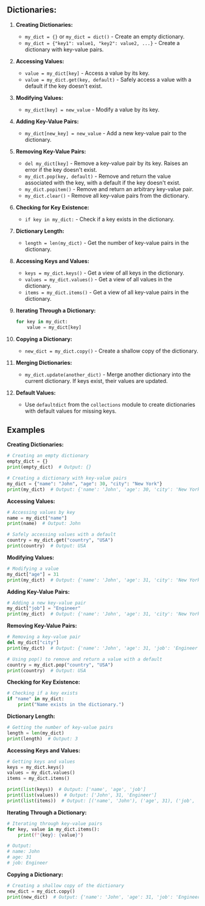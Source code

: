 
## Dictionaries:

1. **Creating Dictionaries:**
   - `my_dict = {}` or `my_dict = dict()` - Create an empty dictionary.
   - `my_dict = {"key1": value1, "key2": value2, ...}` - Create a dictionary with key-value pairs.

2. **Accessing Values:**
   - `value = my_dict[key]` - Access a value by its key.
   - `value = my_dict.get(key, default)` - Safely access a value with a default if the key doesn't exist.

3. **Modifying Values:**
   - `my_dict[key] = new_value` - Modify a value by its key.

4. **Adding Key-Value Pairs:**
   - `my_dict[new_key] = new_value` - Add a new key-value pair to the dictionary.

5. **Removing Key-Value Pairs:**
   - `del my_dict[key]` - Remove a key-value pair by its key. Raises an error if the key doesn't exist.
   - `my_dict.pop(key, default)` - Remove and return the value associated with the key, with a default if the key doesn't exist.
   - `my_dict.popitem()` - Remove and return an arbitrary key-value pair.
   - `my_dict.clear()` - Remove all key-value pairs from the dictionary.

6. **Checking for Key Existence:**
   - `if key in my_dict:` - Check if a key exists in the dictionary.

7. **Dictionary Length:**
   - `length = len(my_dict)` - Get the number of key-value pairs in the dictionary.

8. **Accessing Keys and Values:**
   - `keys = my_dict.keys()` - Get a view of all keys in the dictionary.
   - `values = my_dict.values()` - Get a view of all values in the dictionary.
   - `items = my_dict.items()` - Get a view of all key-value pairs in the dictionary.

9. **Iterating Through a Dictionary:**
   ```python
   for key in my_dict:
       value = my_dict[key]
   ```

10. **Copying a Dictionary:**
    - `new_dict = my_dict.copy()` - Create a shallow copy of the dictionary.

11. **Merging Dictionaries:**
    - `my_dict.update(another_dict)` - Merge another dictionary into the current dictionary. If keys exist, their values are updated.

12. **Default Values:**
    - Use `defaultdict` from the `collections` module to create dictionaries with default values for missing keys.

## Examples

**Creating Dictionaries:**

```python
# Creating an empty dictionary
empty_dict = {}
print(empty_dict)  # Output: {}

# Creating a dictionary with key-value pairs
my_dict = {"name": "John", "age": 30, "city": "New York"}
print(my_dict)  # Output: {'name': 'John', 'age': 30, 'city': 'New York'}
```

**Accessing Values:**

```python
# Accessing values by key
name = my_dict["name"]
print(name)  # Output: John

# Safely accessing values with a default
country = my_dict.get("country", "USA")
print(country)  # Output: USA
```

**Modifying Values:**

```python
# Modifying a value
my_dict["age"] = 31
print(my_dict)  # Output: {'name': 'John', 'age': 31, 'city': 'New York'}
```

**Adding Key-Value Pairs:**

```python
# Adding a new key-value pair
my_dict["job"] = "Engineer"
print(my_dict)  # Output: {'name': 'John', 'age': 31, 'city': 'New York', 'job': 'Engineer'}
```

**Removing Key-Value Pairs:**

```python
# Removing a key-value pair
del my_dict["city"]
print(my_dict)  # Output: {'name': 'John', 'age': 31, 'job': 'Engineer'}

# Using pop() to remove and return a value with a default
country = my_dict.pop("country", "USA")
print(country)  # Output: USA
```

**Checking for Key Existence:**

```python
# Checking if a key exists
if "name" in my_dict:
    print("Name exists in the dictionary.")
```

**Dictionary Length:**

```python
# Getting the number of key-value pairs
length = len(my_dict)
print(length)  # Output: 3
```

**Accessing Keys and Values:**

```python
# Getting keys and values
keys = my_dict.keys()
values = my_dict.values()
items = my_dict.items()

print(list(keys))  # Output: ['name', 'age', 'job']
print(list(values))  # Output: ['John', 31, 'Engineer']
print(list(items))  # Output: [('name', 'John'), ('age', 31), ('job', 'Engineer')]
```

**Iterating Through a Dictionary:**

```python
# Iterating through key-value pairs
for key, value in my_dict.items():
    print(f"{key}: {value}")

# Output:
# name: John
# age: 31
# job: Engineer
```

**Copying a Dictionary:**

```python
# Creating a shallow copy of the dictionary
new_dict = my_dict.copy()
print(new_dict)  # Output: {'name': 'John', 'age': 31, 'job': 'Engineer'}
```
